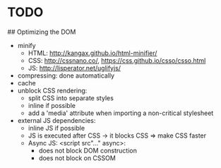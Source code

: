 # TODO

## Optimizing the DOM
- minify
	- HTML: http://kangax.github.io/html-minifier/
	- CSS: http://cssnano.co/, https://css.github.io/csso/csso.html
	- JS: http://lisperator.net/uglifyjs/
- compressing: done automatically
- cache
- unblock CSS rendering: 
	- split CSS into separate styles
	- inline if possible
	- add a 'media' attribute when importing a non-critical stylesheet
- external JS dependencies: 
	- inline JS if possible
	- JS is executed after CSS -> it blocks CSS => make CSS faster
	- Async JS: <script src"..." async></script>:
		- does not block DOM construction
		- does not block on CSSOM

